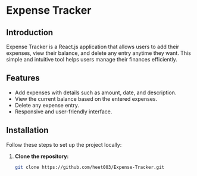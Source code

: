 # Expense Tracker

## Introduction

Expense Tracker is a React.js application that allows users to add their expenses, view their balance, and delete any entry anytime they want. This simple and intuitive tool helps users manage their finances efficiently.

## Features

- Add expenses with details such as amount, date, and description.
- View the current balance based on the entered expenses.
- Delete any expense entry.
- Responsive and user-friendly interface.

## Installation

Follow these steps to set up the project locally:

1. **Clone the repository:**

   ```bash
   git clone https://github.com/heet003/Expense-Tracker.git
